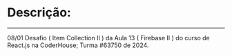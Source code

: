 <h1>Descrição:</h1>
<hr>
<div>
<p>08/01 Desafio ( Item Collection II ) da Aula 13 ( Firebase II ) do curso de React.js na CoderHouse; Turma #63750 de 2024.</p>
</div>
